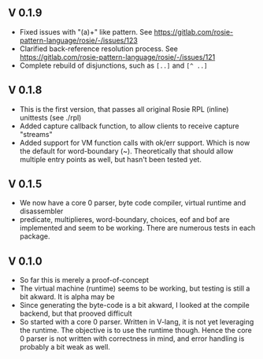 ## V 0.1.9
- Fixed issues with "(a)+" like pattern. See https://gitlab.com/rosie-pattern-language/rosie/-/issues/123
- Clarified back-reference resolution process. See https://gitlab.com/rosie-pattern-language/rosie/-/issues/121
- Complete rebuild of disjunctions, such as `[..]` and `[^ ..]`

## V 0.1.8
- This is the first version, that passes all original Rosie RPL (inline) unittests (see ./rpl)
- Added capture callback function, to allow clients to receive capture "streams"
- Added support for VM function calls with ok/err support. Which is now the default for word-boundary (~).
   Theoretically that should allow multiple entry points as well, but hasn't been tested yet.

## V 0.1.5
- We now have a core 0 parser, byte code compiler, virtual runtime and disassembler
- predicate, multiplieres, word-boundary, choices, eof and bof are implemented and seem to be working.
  There are numerous tests in each package.

## V 0.1.0
- So far this is merely a proof-of-concept
- The virtual machine (runtime) seems to be working, but testing is still a bit akward. It is alpha may be
- Since generating the byte-code is a bit akward, I looked at the compile backend, but that prooved difficult
- So started with a core 0 parser. Written in V-lang, it is not yet leveraging the runtime. The objective is to use
  the runtime though. Hence the core 0 parser is not written with correctness in mind, and error handling is
  probably a bit weak as well.